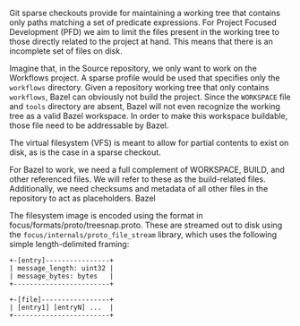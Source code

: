 Git sparse checkouts provide for maintaining a working tree that contains only paths matching a set of predicate expressions.  For Project Focused Development (PFD) we aim to limit the files present in the working tree to those directly related to the project at hand. This means that there is an incomplete set of files on disk.

Imagine that, in the Source repository, we only want to work on the Workflows project.  A sparse profile would be used that specifies only the `workflows` directory.  Given a repository working tree that only contains `workflows`, Bazel can obviously not build the project.  Since the `WORKSPACE` file and `tools` directory are absent, Bazel will not even recognize the working tree as a valid Bazel workspace.  In order to make this workspace buildable, those file need to be addressable by Bazel.

The virtual filesystem (VFS) is meant to allow for partial contents to exist on disk, as is the case in a sparse checkout.

For Bazel to work, we need a full complement of WORKSPACE, BUILD, and other referenced files.  We will refer to these as the build-related files.  Additionally, we need checksums and metadata of all other files in the repository to act as placeholders.  Bazel

The filesystem image is encoded using the format in focus/formats/proto/treesnap.proto. These are streamed out to disk using the `focus/internals/proto_file_stream` library, which uses the following simple length-delimited framing:


```
+-[entry]----------------+
| message_length: uint32 |
| message_bytes: bytes   |
+------------------------+

+-[file]-----------------+
| [entry1] [entryN] ...  |
+------------------------+
```
